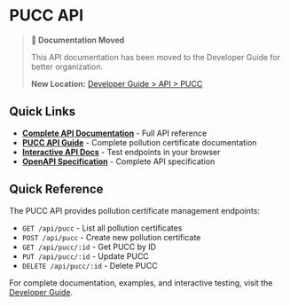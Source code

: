 # PUCC API

> **📍 Documentation Moved**
>
> This API documentation has been moved to the Developer Guide for better organization.
>
> **New Location:** [Developer Guide > API > PUCC](/developer-guide/api/pucc.md)

## Quick Links

- **[Complete API Documentation](/developer-guide/api/)** - Full API reference
- **[PUCC API Guide](/developer-guide/api/pucc.md)** - Complete pollution certificate documentation
- **[Interactive API Docs](/developer-guide/api/swagger-ui.md)** - Test endpoints in your browser
- **[OpenAPI Specification](/api-specs/openapi.yaml)** - Complete API specification

## Quick Reference

The PUCC API provides pollution certificate management endpoints:

- `GET /api/pucc` - List all pollution certificates
- `POST /api/pucc` - Create new pollution certificate
- `GET /api/pucc/:id` - Get PUCC by ID
- `PUT /api/pucc/:id` - Update PUCC
- `DELETE /api/pucc/:id` - Delete PUCC

For complete documentation, examples, and interactive testing, visit the [Developer Guide](/developer-guide/api/).
